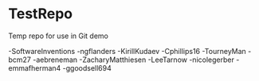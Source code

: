 # TestRepo
Temp repo for use in Git demo

-SoftwareInventions
-ngflanders
-KirillKudaev
-Cphillips16
-TourneyMan
-bcm27
-aebreneman
-ZacharyMatthiesen
-LeeTarnow
-nicolegerber
-emmafherman4
-ggoodsell694
